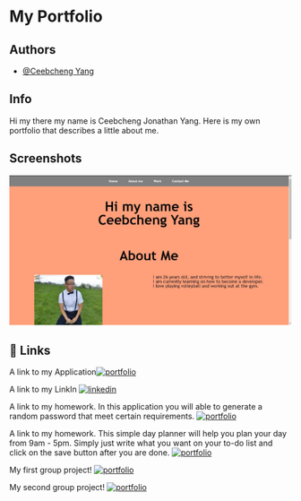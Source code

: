 
# My Portfolio

## Authors

- [@Ceebcheng Yang](https://github.com/Ceebcheng)

## Info

Hi my there my name is Ceebcheng Jonathan Yang. Here is my own
portfolio that describes a little about me.

## Screenshots

![App Screenshot](https://github.com/Ceebcheng/Portfolio/blob/main/Assets/css/Capture4.JPG)

## 🔗 Links
A link to my Application[![portfolio](https://img.shields.io/badge/my_portfolio-000?style=for-the-badge&logo=ko-fi&logoColor=white)](https://ceebcheng.github.io/Portfolio/)

A link to my LinkIn
[![linkedin](https://img.shields.io/badge/linkedin-0A66C2?style=for-the-badge&logo=linkedin&logoColor=white)](https://www.linkedin.com/in/ceebcheng-yang-66b9a422a/)

A link to my homework. In this application you will able to generate a random password that meet certain requirements.
[![portfolio](https://img.shields.io/badge/Password_Generator-000?style=for-the-badge&logo=ko-fi&logoColor=white)](https://ceebcheng.github.io/Password_Generator/)

A link to my homework. This simple day planner will help you plan your day from 9am - 5pm.
Simply just write what you want on your to-do list and click on the save button after you are done.
[![portfolio](https://img.shields.io/badge/Day_Planner-000?style=for-the-badge&logo=ko-fi&logoColor=white)](https://ceebcheng.github.io/Day-Planner/)

My first group project!
[![portfolio](https://img.shields.io/badge/Bands_and_Brews-000?style=for-the-badge&logo=ko-fi&logoColor=white)](https://leodickenson.github.io/Project_1_uofm/)

My second group project!
[![portfolio](https://img.shields.io/badge/DNR_RESOURCE_SITE-000?style=for-the-badge&logo=ko-fi&logoColor=white)](https://stormy-garden-90236.herokuapp.com/)